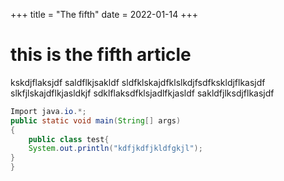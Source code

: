 +++
title = "The fifth"
date =  2022-01-14
+++
 # this is the fifth article

kskdjflaksjdf
saldflkjsakldf
sldfklskajdfklslkdjfsdfkskldjflkasjdf
slkfjlskajdflkjasldkjf
sdklflaksdfklsjadlfkjasldf
sakldfjlksdjflkasjdf
<!-- more -->

```java
Import java.io.*;
public static void main(String[] args)
{
	public class test{
	System.out.println("kdfjkdfjkldfgkjl");
}
}
```

